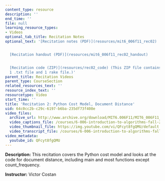 ```yaml
---
content_type: resource
description: ''
end_time: ''
file: null
learning_resource_types:
- Videos
optional_tab_title: Recitation Notes
optional_text: '[Recitation notes (PDF)](resources/mit6_006f11_rec02)


  [Recitation handout (PDF)](resources/mit6_006f11_rec02_handout)


  [Recitation code (ZIP)](resources/rec02_code) (This ZIP file contains: 8 .py files,
  1 .txt file and 1 rake file.)'
parent_title: Recitation Videos
parent_type: CourseSection
related_resources_text: ''
resource_index_text: ''
resourcetype: Video
start_time: ''
title: 'Recitation 2: Python Cost Model, Document Distance'
uid: 64c0cc2b-c29c-6197-b6ba-235df73f408e
video_files:
  archive_url: http://www.archive.org/download/MIT6.006F11/MIT6_006F11_rec02_300k.mp4
  video_captions_file: /courses/6-006-introduction-to-algorithms-fall-2011/f13694a7656d54c2a3ff5dc2108490ae_QFcyt8fgQMU.vtt
  video_thumbnail_file: https://img.youtube.com/vi/QFcyt8fgQMU/default.jpg
  video_transcript_file: /courses/6-006-introduction-to-algorithms-fall-2011/f30e2abae27f221845cd26ac10c939d0_QFcyt8fgQMU.pdf
video_metadata:
  youtube_id: QFcyt8fgQMU
---
```


**Description:** This recitation covers the Python cost model and looks at the code for document distance, including main and most functions except count\_frequency.

**Instructor:** Victor Costan